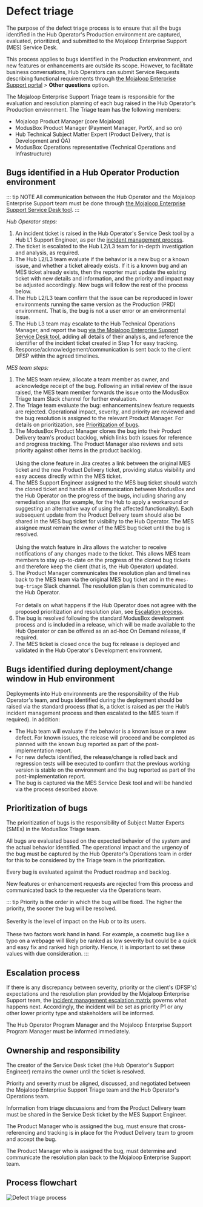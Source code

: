 # Defect triage

The purpose of the defect triage process is to ensure that all the bugs identified in the Hub Operator's Production environment are captured, evaluated, prioritized, and submitted to the Mojaloop Enterprise Support (MES) Service Desk. 

This process applies to bugs identified in the Production environment, and new features or enhancements are outside its scope. However, to facilitate business conversations, Hub Operators can submit Service Requests describing functional requirements through [the Mojaloop Enterprise Support portal](https://support.modusbox.com) > **Other questions** option. 

The Mojaloop Enterprise Support Triage team is responsible for the evaluation and resolution planning of each bug raised in the Hub Operator's Production environment. The Triage team has the following members: 

* Mojaloop Product Manager (core Mojaloop)
* ModusBox Product Manager (Payment Manager, PortX, and so on)
* Hub Technical Subject Matter Expert (Product Delivery, that is Development and QA)
* ModusBox Operations representative (Technical Operations and Infrastructure)

## Bugs identified in a Hub Operator Production environment

::: tip NOTE
All communication between the Hub Operator and the Mojaloop Enterprise Support team must be done through [the Mojaloop Enterprise Support Service Desk tool](https://support.modusbox.com).
:::

*Hub Operator steps:*

1. An incident ticket is raised in the Hub Operator's Service Desk tool by a Hub L1 Support Engineer, as per the [incident management process](incident_management.md).
1. The ticket is escalated to the Hub L2/L3 team for in-depth investigation and analysis, as required.
1. The Hub L2/L3 team evaluate if the behavior is a new bug or a known issue, and whether a ticket already exists. If it is a known bug and an MES ticket already exists, then the reporter must update the existing ticket with new details and information, and the priority and impact may be adjusted accordingly. New bugs will follow the rest of the process below.
1. The Hub L2/L3 team confirm that the issue can be reproduced in lower environments running the same version as the Production (PRD) environment. That is, the bug is not a user error or an environmental issue.
1. The Hub L3 team may escalate to the Hub Technical Operations Manager, and report the bug [via the Mojaloop Enterprise Support Service Desk tool](ticket_creation.md), adding all details of their analysis, and reference the identifier of the incident ticket created in Step 1 for easy tracking. 
1. Response/acknowledgement/communication is sent back to the client DFSP within the agreed timelines.

*MES team steps:*

1. The MES team review, allocate a team member as owner, and acknowledge receipt of the bug. Following an initial review of the issue raised, the MES team member forwards the issue onto the ModusBox Triage team Slack channel for further evaluation.
1. The Triage team evaluate the bug: enhancements/new feature requests are rejected. Operational impact, severity, and priority are reviewed and the bug resolution is assigned to the relevant Product Manager. For details on prioritization, see [Prioritization of bugs](#prioritization-of-bugs).
1. The ModusBox Product Manager clones the bug into their Product Delivery team's product backlog, which links both issues for reference and progress tracking. The Product Manager also reviews and sets priority against other items in the product backlog. \
\
Using the clone feature in Jira creates a link between the original MES ticket and the new Product Delivery ticket, providing status visibility and easy access directly within the MES ticket.
1. The MES Support Engineer assigned to the MES bug ticket should watch the cloned ticket and handle all communication between ModusBox and the Hub Operator on the progress of the bugs, including sharing any remediation steps (for example, for the Hub to apply a workaround or suggesting an alternative way of using the affected functionality). Each subsequent update from the Product Delivery team should also be shared in the MES bug ticket for visibility to the Hub Operator. The MES assignee must remain the owner of the MES bug ticket until the bug is resolved. \
\
Using the watch feature in Jira allows the watcher to receive notifications of any changes made to the ticket. This allows MES team members to stay up-to-date on the progress of the cloned bug tickets and therefore keep the client (that is, the Hub Operator) updated.
1. The Product Manager communicates the resolution plan and timelines back to the MES team via the original MES bug ticket and in the `#mes-bug-triage` Slack channel. The resolution plan is then communicated to the Hub Operator. \
\
For details on what happens if the Hub Operator does not agree with the proposed prioritization and resolution plan, see [Escalation process](#escalation-process). 
1. The bug is resolved following the standard ModusBox development process and is included in a release, which will be made available to the Hub Operator or can be offered as an ad-hoc On Demand release, if required. 
1. The MES ticket is closed once the bug fix release is deployed and validated in the Hub Operator's Development environment.

## Bugs identified during deployment/change window in Hub environment

Deployments into Hub environments are the responsibility of the Hub Operator's team, and bugs identified during the deployment should be raised via the standard process (that is, a ticket is raised as per the Hub’s incident management process and then escalated to the MES team if required). In addition: 

* The Hub team will evaluate if the behavior is a known issue or a new defect. For known issues, the release will proceed and be completed as planned with the known bug reported as part of the post-implementation report.
* For new defects identified, the release/change is rolled back and regression tests will be executed to confirm that the previous working version is stable on the environment and the bug reported as part of the post-implementation report.
* The bug is captured via the MES Service Desk tool and will be handled via the process described above.

## Prioritization of bugs

The prioritization of bugs is the responsibility of Subject Matter Experts (SMEs) in the ModusBox Triage team. 

All bugs are evaluated based on the expected behavior of the system and the actual behavior identified. The operational impact and the urgency of the bug must be captured by the Hub Operator's Operations team in order for this to be considered by the Triage team in the prioritization.

Every bug is evaluated against the Product roadmap and backlog.

New features or enhancement requests are rejected from this process and communicated back to the requester via the Operations team.

::: tip
Priority is the order in which the bug will be fixed. The higher the priority, the sooner the bug will be resolved. \
\
Severity is the level of impact on the Hub or to its users. \
\
These two factors work hand in hand. For example, a cosmetic bug like a typo on a webpage will likely be ranked as low severity but could be a quick and easy fix and ranked high priority. Hence, it is important to set these values with due consideration.
:::

## Escalation process

If there is any discrepancy between severity, priority or the client's (DFSP's) expectations and the resolution plan provided by the Mojaloop Enterprise Support team, the [incident management escalation matrix](incident_management_escalation_matrix.md) governs what happens next. Accordingly, the incident will be set as priority P1 or any other lower priority type and stakeholders will be informed.

The Hub Operator Program Manager and the Mojaloop Enterprise Support Program Manager must be informed immediately.

## Ownership and responsibility

The creator of the Service Desk ticket (the Hub Operator's Support Engineer) remains the owner until the ticket is resolved.

Priority and severity must be aligned, discussed, and negotiated between the Mojaloop Enterprise Support Triage team and the Hub Operator's Operations team.

Information from triage discussions and from the Product Delivery team must be shared in the Service Desk ticket by the MES Support Engineer. 

The Product Manager who is assigned the bug, must ensure that cross-referencing and tracking is in place for the Product Delivery team to groom and accept the bug. 

The Product Manager who is assigned the bug, must determine and communicate the resolution plan back to the Mojaloop Enterprise Support team.

## Process flowchart

![Defect triage process](/defect_triage.png)